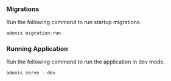 ### Migrations

Run the following command to run startup migrations.

```js
adonis migration:run
```
### Running Application

Run the following command to run the application in dev mode.

```js
adonis serve --dev
```
